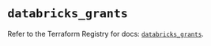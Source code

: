 # `databricks_grants`

Refer to the Terraform Registry for docs: [`databricks_grants`](https://registry.terraform.io/providers/databricks/databricks/1.75.0/docs/resources/grants).
